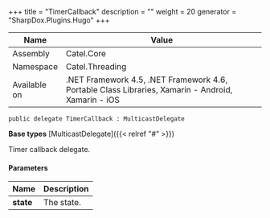 

+++
title = "TimerCallback" 
description = ""
weight = 20
generator = "SharpDox.Plugins.Hugo"
+++

Name|Value
---|---
Assembly|Catel.Core
Namespace|Catel.Threading
Available on|.NET Framework 4.5, .NET Framework 4.6, Portable Class Libraries, Xamarin - Android, Xamarin - iOS

```
public delegate TimerCallback : MulticastDelegate
```

**Base types**
[MulticastDelegate]({{< relref "#" >}})

Timer callback delegate.

#### Parameters

Name|Description
---|---
**state**|The state.

